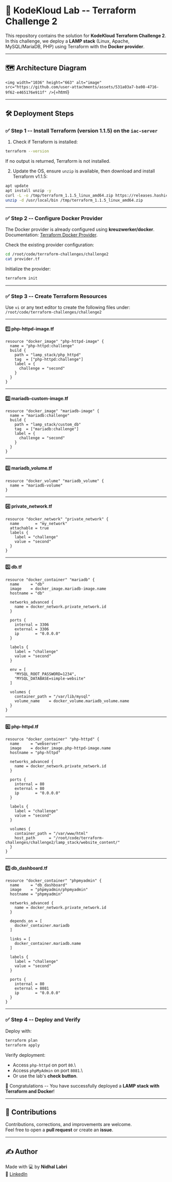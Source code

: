 # 🚀 KodeKloud Lab -- Terraform Challenge 2

This repository contains the solution for **KodeKloud Terraform
Challenge 2**.\
In this challenge, we deploy a **LAMP stack** (Linux, Apache,
MySQL/MariaDB, PHP) using Terraform with the **Docker provider**.

------------------------------------------------------------------------

## 🗺️ Architecture Diagram

`<img width="1036" height="663" alt="image" src="https://github.com/user-attachments/assets/531a03a7-ba98-4716-9f62-e465176e911f" />`{=html}

------------------------------------------------------------------------

## 🛠️ Deployment Steps

### ✅ Step 1 -- Install Terraform (version 1.1.5) on the `iac-server`

1.  Check if Terraform is installed:

``` bash
terraform --version
```

If no output is returned, Terraform is not installed.

2.  Update the OS, ensure `unzip` is available, then download and
    install Terraform v1.1.5:

``` bash
apt update
apt install unzip -y
curl -L -o /tmp/terraform_1.1.5_linux_amd64.zip https://releases.hashicorp.com/terraform/1.1.5/terraform_1.1.5_linux_amd64.zip
unzip -d /usr/local/bin /tmp/terraform_1.1.5_linux_amd64.zip
```

------------------------------------------------------------------------

### ✅ Step 2 -- Configure Docker Provider

The Docker provider is already configured using **kreuzwerker/docker**.\
Documentation: [Terraform Docker
Provider](https://registry.terraform.io/providers/kreuzwerker/docker/latest).

Check the existing provider configuration:

``` bash
cd /root/code/terraform-challenges/challenge2
cat provider.tf
```

Initialize the provider:

``` bash
terraform init
```

------------------------------------------------------------------------

### ✅ Step 3 -- Create Terraform Resources

Use `vi` or any text editor to create the following files under:\
`/root/code/terraform-challenges/challenge2`

------------------------------------------------------------------------

#### 1️⃣ php-httpd-image.tf

``` hcl
resource "docker_image" "php-httpd-image" {
  name = "php-httpd:challenge"
  build {
    path = "lamp_stack/php_httpd"
    tag  = ["php-httpd:challenge"]
    label = {
      challenge = "second"
    }
  }
}
```

------------------------------------------------------------------------

#### 2️⃣ mariadb-custom-image.tf

``` hcl
resource "docker_image" "mariadb-image" {
  name = "mariadb:challenge"
  build {
    path = "lamp_stack/custom_db"
    tag  = ["mariadb:challenge"]
    label = {
      challenge = "second"
    }
  }
}
```

------------------------------------------------------------------------

#### 3️⃣ mariadb_volume.tf

``` hcl
resource "docker_volume" "mariadb_volume" {
  name = "mariadb-volume"
}
```

------------------------------------------------------------------------

#### 4️⃣ private_network.tf

``` hcl
resource "docker_network" "private_network" {
  name       = "my_network"
  attachable = true
  labels {
    label = "challenge"
    value = "second"
  }
}
```

------------------------------------------------------------------------

#### 5️⃣ db.tf

``` hcl
resource "docker_container" "mariadb" {
  name     = "db"
  image    = docker_image.mariadb-image.name
  hostname = "db"

  networks_advanced {
    name = docker_network.private_network.id
  }

  ports {
    internal = 3306
    external = 3306
    ip       = "0.0.0.0"
  }

  labels {
    label = "challenge"
    value = "second"
  }

  env = [
    "MYSQL_ROOT_PASSWORD=1234",
    "MYSQL_DATABASE=simple-website"
  ]

  volumes {
    container_path = "/var/lib/mysql"
    volume_name    = docker_volume.mariadb_volume.name
  }
}
```

------------------------------------------------------------------------

#### 6️⃣ php-httpd.tf

``` hcl
resource "docker_container" "php-httpd" {
  name     = "webserver"
  image    = docker_image.php-httpd-image.name
  hostname = "php-httpd"

  networks_advanced {
    name = docker_network.private_network.id
  }

  ports {
    internal = 80
    external = 80
    ip       = "0.0.0.0"
  }

  labels {
    label = "challenge"
    value = "second"
  }

  volumes {
    container_path = "/var/www/html"
    host_path      = "/root/code/terraform-challenges/challenge2/lamp_stack/website_content/"
  }
}
```

------------------------------------------------------------------------

#### 7️⃣ db_dashboard.tf

``` hcl
resource "docker_container" "phpmyadmin" {
  name     = "db_dashboard"
  image    = "phpmyadmin/phpmyadmin"
  hostname = "phpmyadmin"

  networks_advanced {
    name = docker_network.private_network.id
  }

  depends_on = [
    docker_container.mariadb
  ]

  links = [
    docker_container.mariadb.name
  ]

  labels {
    label = "challenge"
    value = "second"
  }

  ports {
    internal = 80
    external = 8081
    ip       = "0.0.0.0"
  }
}
```

------------------------------------------------------------------------

### ✅ Step 4 -- Deploy and Verify

Deploy with:

``` bash
terraform plan
terraform apply
```

Verify deployment:

-   Access `php-httpd` on port `80`.\
-   Access `phpMyAdmin` on port `8081`.\
-   Or use the lab's **check button**.

🎉 Congratulations -- You have successfully deployed a **LAMP stack with
Terraform and Docker**!

------------------------------------------------------------------------

## 🧠 Contributions

Contributions, corrections, and improvements are welcome.\
Feel free to open a **pull request** or create an **issue**.

------------------------------------------------------------------------

## ✍️ Author

Made with 💻 by **Nidhal Labri**\
🔗 [LinkedIn](https://www.linkedin.com/in/nidhal-labri/)
